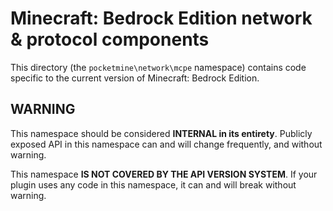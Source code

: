 # Minecraft: Bedrock Edition network & protocol components

This directory (the `pocketmine\network\mcpe` namespace) contains code specific to the current version of Minecraft:
Bedrock Edition.

## WARNING

This namespace should be considered **INTERNAL in its entirety**. Publicly exposed API in this namespace can and will
change frequently, and without warning.

This namespace **IS NOT COVERED BY THE API VERSION SYSTEM**. If your plugin uses any code in this namespace, it can and
will break without warning.
